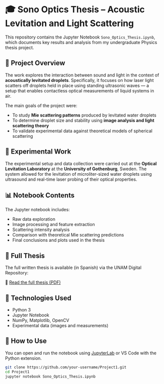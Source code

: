 # 🎓 Sono Optics Thesis – Acoustic Levitation and Light Scattering

This repository contains the Jupyter Notebook `Sono_Optics_Thesis.ipynb`, which documents key results and analysis from my undergraduate Physics thesis project.

## 📍 Project Overview

The work explores the interaction between sound and light in the context of **acoustically levitated droplets**. Specifically, it focuses on how laser light scatters off droplets held in place using standing ultrasonic waves — a setup that enables contactless optical measurements of liquid systems in air.

The main goals of the project were:

- To study **Mie scattering patterns** produced by levitated water droplets
- To determine droplet size and stability using **image analysis and light scattering theory**
- To validate experimental data against theoretical models of spherical scattering

## 🧪 Experimental Work

The experimental setup and data collection were carried out at the **Optical Levitation Laboratory** at the **University of Gothenburg**, Sweden. The system allowed for the levitation of microliter-sized water droplets using ultrasound and real-time laser probing of their optical properties.

## 📊 Notebook Contents

The Jupyter notebook includes:

- Raw data exploration
- Image processing and feature extraction
- Scattering intensity analysis
- Comparison with theoretical Mie scattering predictions
- Final conclusions and plots used in the thesis

## 📄 Full Thesis

The full written thesis is available (in Spanish) via the UNAM Digital Repository:

🔗 [Read the full thesis (PDF)](https://ru.dgb.unam.mx/bitstream/20.500.14330/TES01000834815/3/0834815.pdf)

## 🧰 Technologies Used

- Python 3
- Jupyter Notebook
- NumPy, Matplotlib, OpenCV
- Experimental data (images and measurements)

## 📁 How to Use

You can open and run the notebook using [JupyterLab](https://jupyter.org/) or VS Code with the Python extension.

```bash
git clone https://github.com/your-username/Project1.git
cd Project1
jupyter notebook Sono_Optics_Thesis.ipynb
